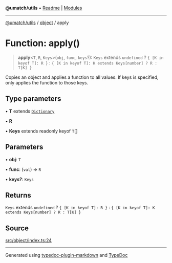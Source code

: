 **@umatch/utils** • [Readme](../../index.md) \| [Modules](../../modules.md)

***

[@umatch/utils](../../modules.md) / [object](../index.md) / apply

# Function: apply()

> **apply**\<`T`, `R`, `Keys`\>(`obj`, `func`, `keys`?): `Keys` extends `undefined` ? `{ [K in keyof T]: R }` : `{ [K in keyof T]: K extends Keys[number] ? R : T[K] }`

Copies an object and applies a function to all values. If keys is
specified, only applies the function to those keys.

## Type parameters

• **T** extends [`Dictionary`](../../index/type-aliases/Dictionary.md)

• **R**

• **Keys** extends readonly keyof `T`[]

## Parameters

• **obj**: `T`

• **func**: (`val`) => `R`

• **keys?**: `Keys`

## Returns

`Keys` extends `undefined` ? `{ [K in keyof T]: R }` : `{ [K in keyof T]: K extends Keys[number] ? R : T[K] }`

## Source

[src/object/index.ts:24](https://github.com/umatch-oficial/utils/blob/1c5b195/src/object/index.ts#L24)

***

Generated using [typedoc-plugin-markdown](https://www.npmjs.com/package/typedoc-plugin-markdown) and [TypeDoc](https://typedoc.org/)
